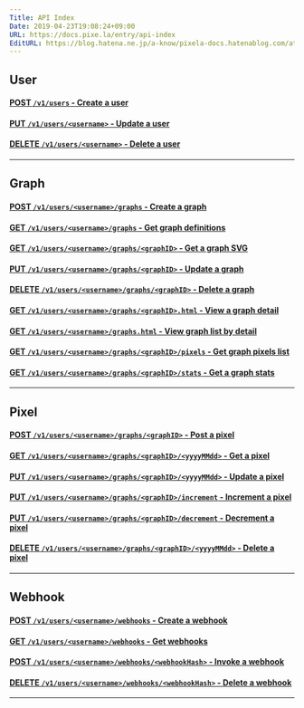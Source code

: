 ```yaml
---
Title: API Index
Date: 2019-04-23T19:08:24+09:00
URL: https://docs.pixe.la/entry/api-index
EditURL: https://blog.hatena.ne.jp/a-know/pixela-docs.hatenablog.com/atom/entry/17680117127072086112
---
```


## User
#### [<span class="badge badge-post">POST</span> `/v1/users` - Create a user](https://pixela-docs.hatenablog.com/entry/post-user)


#### [<span class="badge badge-put">PUT</span> `/v1/users/<username>` - Update a user](https://pixela-docs.hatenablog.com/entry/put-user)


#### [<span class="badge badge-delete">DELETE</span> `/v1/users/<username>` - Delete a user](https://pixela-docs.hatenablog.com/entry/delete-user)


<hr>


## Graph
#### [<span class="badge badge-post">POST</span> `/v1/users/<username>/graphs` - Create a graph](https://pixela-docs.hatenablog.com/entry/post-graph)


#### [<span class="badge badge-get">GET</span> `/v1/users/<username>/graphs` - Get graph definitions](https://pixela-docs.hatenablog.com/entry/get-graph)


#### [<span class="badge badge-get">GET</span> `/v1/users/<username>/graphs/<graphID>` - Get a graph SVG](https://pixela-docs.hatenablog.com/entry/get-svg)


#### [<span class="badge badge-put">PUT</span> `/v1/users/<username>/graphs/<graphID>` - Update a graph](https://pixela-docs.hatenablog.com/entry/put-graph)


#### [<span class="badge badge-delete">DELETE</span> `/v1/users/<username>/graphs/<graphID>` - Delete a graph](https://pixela-docs.hatenablog.com/entry/delete-graph)


#### [<span class="badge badge-get">GET</span> `/v1/users/<username>/graphs/<graphID>.html` - View a graph detail](https://pixela-docs.hatenablog.com/entry/get-graph-html)


#### [<span class="badge badge-get">GET</span> `/v1/users/<username>/graphs.html` - View graph list by detail](https://pixela-docs.hatenablog.com/entry/get-graph-list-html)


#### [<span class="badge badge-get">GET</span> `/v1/users/<username>/graphs/<graphID>/pixels` - Get graph pixels list](https://pixela-docs.hatenablog.com/entry/get-graph-pixels)


#### [<span class="badge badge-get">GET</span> `/v1/users/<username>/graphs/<graphID>/stats` - Get a graph stats](https://pixela-docs.hatenablog.com/entry/get-graph-stats)


<hr>


## Pixel
#### [<span class="badge badge-post">POST</span> `/v1/users/<username>/graphs/<graphID>` - Post a pixel](https://pixela-docs.hatenablog.com/entry/post-pixel)


#### [<span class="badge badge-get">GET</span> `/v1/users/<username>/graphs/<graphID>/<yyyyMMdd>` - Get a pixel](https://pixela-docs.hatenablog.com/entry/get-pixel)


#### [<span class="badge badge-put">PUT</span> `/v1/users/<username>/graphs/<graphID>/<yyyyMMdd>` - Update a pixel](https://pixela-docs.hatenablog.com/entry/put-pixel)


#### [<span class="badge badge-put">PUT</span> `/v1/users/<username>/graphs/<graphID>/increment` - Increment a pixel](https://pixela-docs.hatenablog.com/entry/increment-pixel)


#### [<span class="badge badge-put">PUT</span> `/v1/users/<username>/graphs/<graphID>/decrement` - Decrement a pixel](https://pixela-docs.hatenablog.com/entry/decrement-pixel)


#### [<span class="badge badge-delete">DELETE</span> `/v1/users/<username>/graphs/<graphID>/<yyyyMMdd>` - Delete a pixel](https://pixela-docs.hatenablog.com/entry/delete-pixel)


<hr>


## Webhook
#### [<span class="badge badge-post">POST</span> `/v1/users/<username>/webhooks` - Create a webhook](https://pixela-docs.hatenablog.com/entry/post-webhook)


#### [<span class="badge badge-get">GET</span> `/v1/users/<username>/webhooks` - Get webhooks](https://pixela-docs.hatenablog.com/entry/get-webhook)


#### [<span class="badge badge-post">POST</span> `/v1/users/<username>/webhooks/<webhookHash>` - Invoke a webhook](https://pixela-docs.hatenablog.com/entry/invoke-webhook)


#### [<span class="badge badge-delete">DELETE</span> `/v1/users/<username>/webhooks/<webhookHash>` - Delete a webhook](https://pixela-docs.hatenablog.com/entry/delete-webhook)


<hr>
